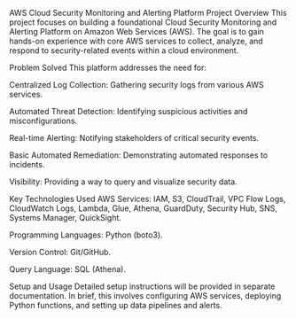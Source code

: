 AWS Cloud Security Monitoring and Alerting Platform
Project Overview
This project focuses on building a foundational Cloud Security Monitoring and Alerting Platform on Amazon Web Services (AWS). The goal is to gain hands-on experience with core AWS services to collect, analyze, and respond to security-related events within a cloud environment.

Problem Solved
This platform addresses the need for:

Centralized Log Collection: Gathering security logs from various AWS services.

Automated Threat Detection: Identifying suspicious activities and misconfigurations.

Real-time Alerting: Notifying stakeholders of critical security events.

Basic Automated Remediation: Demonstrating automated responses to incidents.

Visibility: Providing a way to query and visualize security data.

Key Technologies Used
AWS Services: IAM, S3, CloudTrail, VPC Flow Logs, CloudWatch Logs, Lambda, Glue, Athena, GuardDuty, Security Hub, SNS, Systems Manager, QuickSight.

Programming Languages: Python (boto3).

Version Control: Git/GitHub.

Query Language: SQL (Athena).

Setup and Usage
Detailed setup instructions will be provided in separate documentation. In brief, this involves configuring AWS services, deploying Python functions, and setting up data pipelines and alerts.